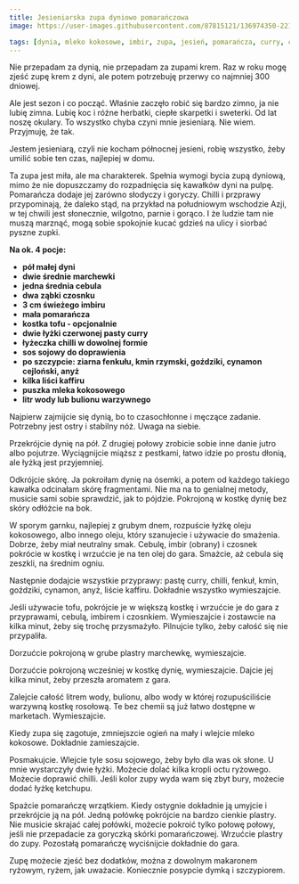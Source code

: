 ```yaml
---
title: Jesieniarska zupa dyniowo pomarańczowa
image: https://user-images.githubusercontent.com/87815121/136974350-2216308d-8006-4e23-9534-43bd5394d925.jpeg

tags: [dynia, mleko kokosowe, imbir, zupa, jesień, pomarańcza, curry, chilli]
---
```


Nie przepadam za dynią, nie przepadam za zupami krem. Raz w roku mogę zjeść zupę krem z dyni, ale potem potrzebuję przerwy co najmniej 300 dniowej.

Ale jest sezon i co począć. Właśnie zaczęło robić się bardzo zimno, ja nie lubię zimna. Lubię koc i różne herbatki, ciepłe skarpetki i sweterki. 
Od lat noszę okulary. To wszystko chyba czyni mnie jesieniarą. Nie wiem. Przyjmuję, że tak.

Jestem jesieniarą, czyli nie kocham północnej jesieni, robię wszystko, żeby umilić sobie ten czas, najlepiej w domu. 

Ta zupa jest miła, ale ma charakterek. Spełnia wymogi bycia zupą dyniową, mimo że nie dopuszczamy do rozpadnięcia się kawałków dyni na pulpę. 
Pomarańcza dodaje jej zarówno słodyczy i goryczy. Chilli i przprawy przypominają, że daleko stąd, na przykład na południowym wschodzie Azji,
w tej chwili jest słonecznie, wilgotno, parnie i gorąco. I że ludzie tam nie muszą marznąć, mogą sobie spokojnie kucać gdzieś na ulicy i siorbać pyszne 
zupki. 

**Na ok. 4 pocje:**

- **pół małej dyni**
- **dwie średnie marchewki**
- **jedna średnia cebula**
- **dwa ząbki czosnku**
- **3 cm świeżego imbiru**
- **mała pomarańcza**
- **kostka tofu - opcjonalnie**
- **dwie łyżki czerwonej pasty curry**
- **łyżeczka chilli w dowolnej formie**
- **sos sojowy do doprawienia**
- **po szczypcie: ziarna fenkułu, kmin rzymski, goździki, cynamon cejloński, anyż**
- **kilka liści kaffiru**
- **puszka mleka kokosowego**
- **litr wody lub bulionu warzywnego**

Najpierw zajmijcie się dynią, bo to czasochłonne i męczące zadanie. Potrzebny jest ostry i stabilny nóż. Uwaga na siebie. 

Przekrójcie dynię na pół. Z drugiej połowy zrobicie sobie inne danie jutro albo pojutrze. Wyciągnijcie miąższ z pestkami, łatwo idzie po prostu dłonią, 
ale łyżką jest przyjemniej.

Odkrójcie skórę. Ja pokroiłam dynię na ósemki, a potem od każdego takiego kawałka odcinałam skórę fragmentami. Nie ma na to genialnej metody, musicie 
sami sobie sprawdzić, jak to pójdzie. Pokrojoną w kostkę dynię bez skóry odłóżcie na bok.

W sporym garnku, najlepiej z grubym dnem, rozpuście łyżkę oleju kokosowego, albo innego oleju, który szanujecie i używacie do smażenia. Dobrze, żeby 
miał neutralny smak. Cebulę, imbir (obrany) i czosnek pokrócie w kostkę i wrzućcie je na ten olej do gara. Smażcie, aż cebula się zeszkli, na średnim ogniu. 

Następnie dodajcie wszystkie przyprawy: pastę curry, chilli, fenkuł, kmin, goździki, cynamon, anyż, liście kaffiru. Dokładnie wszystko wymieszajcie. 

Jeśli używacie tofu, pokrójcie je w większą kostkę i wrzućcie je do gara z przyprawami, cebulą, imbirem i czosnkiem. Wymieszajcie i zostawcie na kilka minut, 
żeby się trochę przysmażyło. Pilnujcie tylko, żeby całość się nie przypaliła. 

Dorzućcie pokrojoną w grube plastry marchewkę, wymieszajcie. 

Dorzućcie pokrojoną wcześniej w kostkę dynię, wymieszajcie. Dajcie jej kilka minut, żeby przeszła aromatem z gara. 

Zalejcie całość litrem wody, bulionu, albo wody w której rozupuściliście warzywną kostkę rosołową. Te bez chemii są już łatwo dostępne w marketach. 
Wymieszajcie.

Kiedy zupa się zagotuje, zmniejszcie ogień na mały i wlejcie mleko kokosowe. Dokładnie zamieszajcie.

Posmakujcie. Wlejcie tyle sosu sojowego, żeby było dla was ok słone. U mnie wystarczyły dwie łyżki. Możecie dolać kilka kropli octu ryżowego. Możecie 
doprawić chilli. Jeśli kolor zupy wyda wam się zbyt bury, możecie dodać łyżkę ketchupu. 

Spażcie pomarańczę wrzątkiem. Kiedy ostygnie dokładnie ją umyjcie i przekrójcie ją na pół. Jedną połówkę pokrójcie na bardzo cienkie plastry. Nie musicie 
skrajać całej połówki, możecie pokroić tylko połowę połowy, jeśli nie przepadacie za goryczką skórki pomarańczowej. Wrzućcie plastry do zupy. Pozostałą 
pomarańczę wyciśnijcie dokładnie do gara.

Zupę możecie zjeść bez dodatków, można z dowolnym makaronem ryżowym, ryżem, jak uważacie. Koniecznie posypcie dymką i szczypiorem. 
